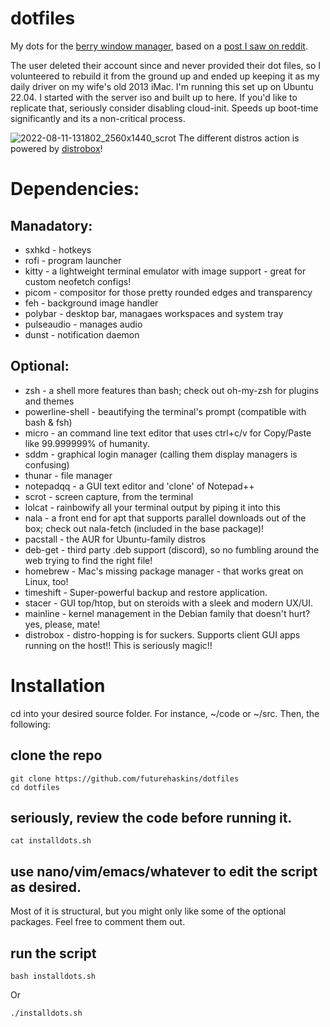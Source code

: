 # dotfiles

My dots for the [berry window manager](https://github.com/JLErvin/berry), based on a [post I saw on reddit](https://www.reddit.com/r/unixporn/comments/vcphbh/berry_pine/). 

The user deleted their account since and never provided their dot files, so I volunteered to rebuild it from the ground up and ended up keeping it as my daily driver on my wife's old 2013 iMac. I'm running this set up on Ubuntu 22.04. I started with the server iso and built up to here. If you'd like to replicate that, seriously consider disabling cloud-init. Speeds up boot-time significantly and its a non-critical process.

![2022-08-11-131802_2560x1440_scrot](https://user-images.githubusercontent.com/43792895/184194660-5a87fc39-6aa5-4ec6-9ad0-a4d1e02d5469.png)
The different distros action is powered by [distrobox](https://github.com/89luca89/distrobox)!

# Dependencies:
## Manadatory:
 - sxhkd - hotkeys
 - rofi - program launcher
 - kitty - a lightweight terminal emulator with image support - great for custom neofetch configs!
 - picom - compositor for those pretty rounded edges and transparency
 - feh - background image handler
 - polybar - desktop bar, managaes workspaces and system tray
 - pulseaudio - manages audio
 - dunst - notification daemon

## Optional:
 - zsh - a shell more features than bash; check out oh-my-zsh for plugins and themes
 - powerline-shell - beautifying the terminal's prompt (compatible with bash & fsh)
 - micro - an command line text editor that uses ctrl+c/v for Copy/Paste like 99.999999% of humanity.
 - sddm - graphical login manager (calling them display managers is confusing)
 - thunar - file manager
 - notepadqq - a GUI text editor and 'clone' of Notepad++
 - scrot - screen capture, from the terminal
 - lolcat - rainbowify all your terminal output by piping it into this
 - nala - a front end for apt that supports parallel downloads out of the box; check out nala-fetch (included in the base package)!
 - pacstall - the AUR for Ubuntu-family distros
 - deb-get - third party .deb support (discord), so no fumbling around the web trying to find the right file!
 - homebrew - Mac's missing package manager - that works great on Linux, too!
 - timeshift - Super-powerful backup and restore application.
 - stacer - GUI top/htop, but on steroids with a sleek and modern UX/UI.
 - mainline - kernel management in the Debian family that doesn't hurt? yes, please, mate!
 - distrobox - distro-hopping is for suckers. Supports client GUI apps running on the host!! This is seriously magic!!

# Installation

cd into your desired source folder. For instance, ~/code or ~/src. Then, the following:

## clone the repo

```
git clone https://github.com/futurehaskins/dotfiles
cd dotfiles
```

## seriously, review the code before running it.
```
cat installdots.sh
```

## use nano/vim/emacs/whatever to edit the script as desired.
 Most of it is structural, but you might only like some of the optional packages. Feel free to comment them out.

## run the script
```
bash installdots.sh
``` 
Or
```
./installdots.sh
```
